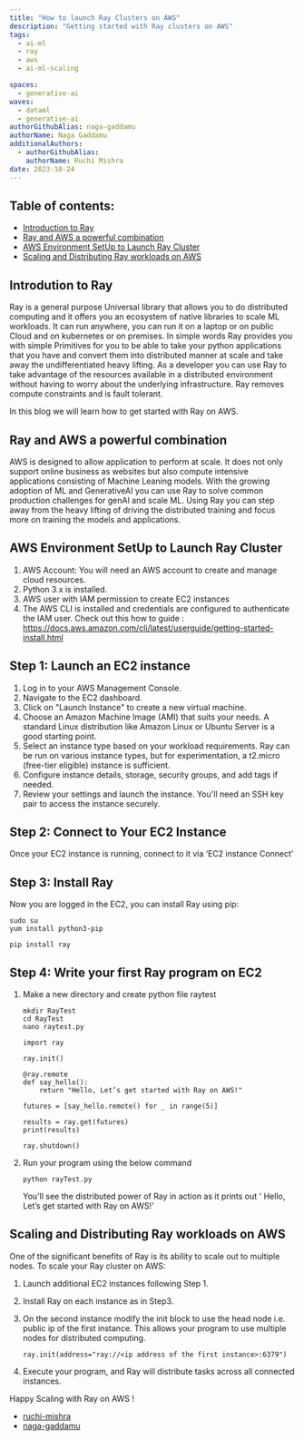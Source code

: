 ```yaml
---
title: "How to launch Ray Clusters on AWS"
description: "Getting started with Ray clusters on AWS"
tags:  
  - ai-ml
  - ray
  - aws
  - ai-ml-scaling

spaces:
  - generative-ai
waves:
  - dataml
  - generative-ai
authorGithubAlias: naga-gaddamu
authorName: Naga Gaddamu
additionalAuthors: 
  - authorGithubAlias: 
    authorName: Ruchi Mishra
date: 2023-10-24
---
```



**<h2>Table of contents:</h2>**

- [Introduction to Ray](#item-one)
- [Ray and AWS a powerful combination](#item-two)
- [AWS Environment SetUp to Launch Ray Cluster](#item-three)
- [Scaling and Distributing Ray workloads on AWS](#item-four)

<!-- headings -->
<a id="item-one"></a>

### <h2>Introdution to Ray</h2>

Ray is a general purpose Universal library that allows you to do distributed computing and it offers you an ecosystem of native libraries to scale ML workloads. It can run anywhere, you can run it on a laptop or on public Cloud and on kubernetes or on premises.
In simple words Ray provides you with simple Primitives for you to be able to take your python applications that you have and convert them into distributed manner at scale and take away the undifferentiated heavy lifting.
As a developer you can use Ray to take advantage of the resources available in a distributed environment without having to worry about the underlying infrastructure. Ray removes compute constraints and is fault tolerant.

In this blog we will learn how to get started with Ray on AWS.

<a id="item-two"></a>

### <h2>Ray and AWS a powerful combination</h2>

AWS is designed to allow application to perform at scale. It does not only support online business as websites but also compute intensive applications consisting of Machine Leaning models. With the growing adoption of ML and GenerativeAI you can use Ray to solve common production challenges for genAI and scale ML. Using Ray you can step away from the heavy lifting of driving the distributed training and focus more on training the models and applications.

<a id="item-three"></a>

### <h2>AWS Environment SetUp to Launch Ray Cluster </h2>

1. AWS Account: You will need an AWS account to create and manage cloud resources.
2. Python 3.x is installed.
3. AWS user with IAM permission to create EC2 instances
4. The AWS CLI is installed and credentials are configured to authenticate the IAM user. Check out this how to guide :
<https://docs.aws.amazon.com/cli/latest/userguide/getting-started-install.html>

## Step 1: Launch an EC2 instance

1. Log in to your AWS Management Console.
2. Navigate to the EC2 dashboard.
3. Click on "Launch Instance" to create a new virtual machine.
4. Choose an Amazon Machine Image (AMI) that suits your needs. A standard Linux distribution like Amazon Linux or Ubuntu Server is a good starting point.
5. Select an instance type based on your workload requirements. Ray can be run on various instance types, but for experimentation, a t2.micro (free-tier eligible) instance is sufficient.
6. Configure instance details, storage, security groups, and add tags if needed.
7. Review your settings and launch the instance. You'll need an SSH key pair to access the instance securely.

## Step 2: Connect to Your EC2 Instance

Once your EC2 instance is running, connect to it via ‘EC2 instance Connect’

## Step 3: Install Ray

Now you are logged in the EC2, you can install Ray using pip:

```
sudo su
yum install python3-pip

pip install ray
```

## Step 4: Write your first Ray program on EC2

1. Make a new directory and create python file raytest

    ```
    mkdir RayTest
    cd RayTest
    nano raytest.py
    ```

    ```
    import ray

    ray.init()

    @ray.remote
    def say_hello():
        return "Hello, Let’s get started with Ray on AWS!"

    futures = [say_hello.remote() for _ in range(5)]

    results = ray.get(futures)
    print(results)

    ray.shutdown()
    ```

2. Run your program using the below command

    ```
    python rayTest.py
    ```

    You'll see the distributed power of Ray in action as it prints out ' Hello, Let’s get started with Ray on AWS!'

<a id="item-four"></a>

### <h2>Scaling and Distributing Ray workloads on AWS</h2>

One of the significant benefits of Ray is its ability to scale out to multiple nodes. To scale your Ray cluster on AWS:

1. Launch additional EC2 instances following Step 1.
2. Install Ray on each instance as in Step3.
3. On the second instance modify the init block to use the head node i.e. public ip of the first instance.
This allows your program to use multiple nodes for distributed computing.

    ```
    ray.init(address="ray://<ip address of the first instance>:6379")
    ```

4. Execute your program, and Ray will distribute tasks across all connected instances.

Happy Scaling with Ray on AWS !

- [ruchi-mishra](https://www.linkedin.com/in/ruchimi/)
- [naga-gaddamu](https://www.linkedin.com/in/nagagaddamu/)

